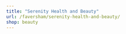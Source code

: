 ```yaml
---
title: "Serenity Health and Beauty"
url: /faversham/serenity-health-and-beauty/
shop: beauty
---
```

